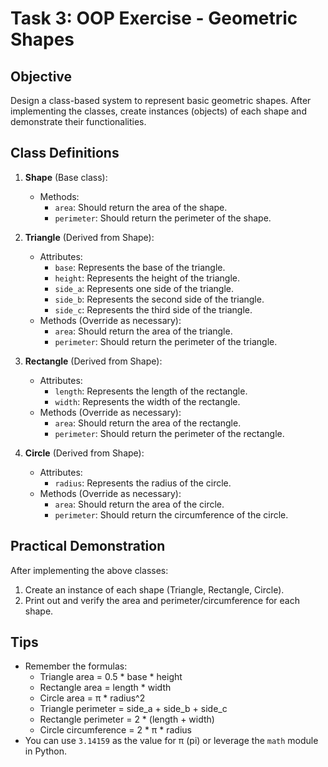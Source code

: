 # Task 3: OOP Exercise - Geometric Shapes

## Objective

Design a class-based system to represent basic geometric shapes. After implementing the classes, create instances (objects) of each shape and demonstrate their functionalities.

## Class Definitions

1. **Shape** (Base class):
   - Methods:
     - `area`: Should return the area of the shape.
     - `perimeter`: Should return the perimeter of the shape.

2. **Triangle** (Derived from Shape):
   - Attributes:
     - `base`: Represents the base of the triangle.
     - `height`: Represents the height of the triangle.
     - `side_a`: Represents one side of the triangle.
     - `side_b`: Represents the second side of the triangle.
     - `side_c`: Represents the third side of the triangle.
   - Methods (Override as necessary):
     - `area`: Should return the area of the triangle.
     - `perimeter`: Should return the perimeter of the triangle.

3. **Rectangle** (Derived from Shape):
   - Attributes:
     - `length`: Represents the length of the rectangle.
     - `width`: Represents the width of the rectangle.
   - Methods (Override as necessary):
     - `area`: Should return the area of the rectangle.
     - `perimeter`: Should return the perimeter of the rectangle.

4. **Circle** (Derived from Shape):
   - Attributes:
     - `radius`: Represents the radius of the circle.
   - Methods (Override as necessary):
     - `area`: Should return the area of the circle.
     - `perimeter`: Should return the circumference of the circle.

## Practical Demonstration

After implementing the above classes:

1. Create an instance of each shape (Triangle, Rectangle, Circle).
2. Print out and verify the area and perimeter/circumference for each shape.


## Tips

- Remember the formulas:
  - Triangle area = 0.5 * base * height
  - Rectangle area = length * width
  - Circle area = π * radius^2 
  - Triangle perimeter = side_a + side_b + side_c
  - Rectangle perimeter = 2 * (length + width)
  - Circle circumference = 2 * π * radius
- You can use `3.14159` as the value for π (pi) or leverage the `math` module in Python.
